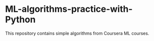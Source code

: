 # ML-algorithms-practice-with-Python
This repository contains simple algorithms from Coursera ML courses.
